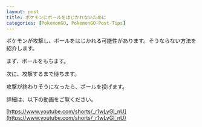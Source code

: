 ```yaml
---
layout: post
title: ポケモンにボールをはじかれないために
categories: [PokemonGO, PokemonGO-Post-Tips]
---
```


ポケモンが攻撃し、ボールをはじかれる可能性があります。そうならない方法を紹介します。

まず、ボールをもちます。

次に、攻撃するまで待ちます。

攻撃が終わりそうになったら、ボールを投げます。

詳細は、以下の動画をご覧ください。

[https://www.youtube.com/shorts/_r1wLyGI_nU](https://www.youtube.com/shorts/_r1wLyGI_nU)